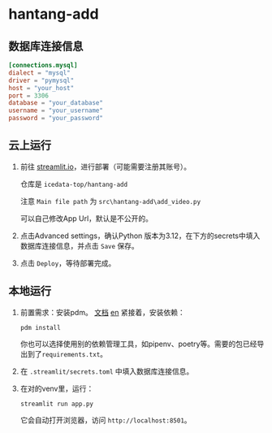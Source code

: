 # hantang-add

## 数据库连接信息

``` toml
[connections.mysql]
dialect = "mysql"
driver = "pymysql"
host = "your_host"
port = 3306
database = "your_database"
username = "your_username"
password = "your_password"
```

## 云上运行

1. 前往 [streamlit.io](https://share.streamlit.io/deploy)，进行部署（可能需要注册其账号）。

   仓库是 `icedata-top/hantang-add`

   注意 `Main file path` 为 `src\hantang-add\add_video.py`

   可以自己修改App Url，默认是不公开的。

2. 点击Advanced settings，确认Python 版本为3.12，在下方的secrets中填入数据库连接信息，并点击 `Save` 保存。

3. 点击 `Deploy`，等待部署完成。

## 本地运行


1. 前置需求：安装pdm。 [文档](https://pdm-project.org/zh-cn/latest/#_3) [en](https://pdm-project.org/en/latest/#_3) 紧接着，安装依赖：

    ```shell
    pdm install
    ```

    你也可以选择使用别的依赖管理工具，如pipenv、poetry等。需要的包已经导出到了`requirements.txt`。

2. 在 `.streamlit/secrets.toml` 中填入数据库连接信息。

3. 在对的venv里，运行：

    ```shell
    streamlit run app.py
    ```

    它会自动打开浏览器，访问 `http://localhost:8501`。

